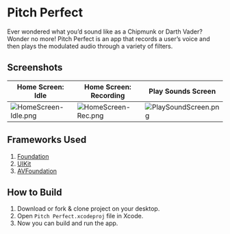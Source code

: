 # Pitch Perfect
Ever wondered what you’d sound like as a Chipmunk or Darth Vader? Wonder no more!
Pitch Perfect is an app that records a user’s voice and then plays the modulated audio through a variety of filters.

## Screenshots
| Home Screen: Idle | Home Screen: Recording | Play Sounds Screen |
| ----------------- | ---------------------- | ------------------ |
| ![HomeScreen-Idle.png](Screenshots/HomeScreen-Idle.png) | ![HomeScreen-Rec.png](Screenshots/HomeScreen-Rec.png) | ![PlaySoundScreen.png](Screenshots/PlaySoundScreen.png)

## Frameworks Used
1. [Foundation](https://developer.apple.com/documentation/foundation)
2. [UIKit](https://developer.apple.com/documentation/uikit)
3. [AVFoundation](https://developer.apple.com/documentation/avfoundation)

## How to Build
1. Download or fork & clone project on your desktop.
2. Open `Pitch Perfect.xcodeproj` file in Xcode.
3. Now you can build and run the app.


